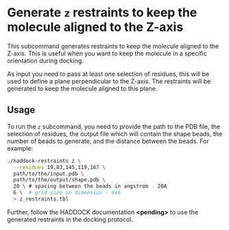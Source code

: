 # Generate `z` restraints to keep the molecule aligned to the Z-axis

This subcommand generates restraints to keep the molecule aligned to the Z-axis. This is useful when you want to keep the molecule in a specific orientation during docking.

As input you need to pass at least one selection of residues, this will be used to define a plane perpendicular to the Z-axis. The restraints will be generated to keep the molecule aligned to this plane.

## Usage

To run the `z` subcommand, you need to provide the path to the PDB file, the selection of residues, the output file which will contain the shape beads, the number of beads to generate, and the distance between the beads. For example:

```bash
./haddock-restraints z \
  --residues 19,83,145,119,167 \
  path/to/the/input.pdb \
  path/to/the/output/shape.pdb \
  20 \ # spacing between the beads in angstrom - 20A
  6 \  # grid size in dimension - 6x6
  > z_restraints.tbl
```

Further, follow the HADDOCK documentation **\<pending\>** to use the generated restraints in the docking protocol.
